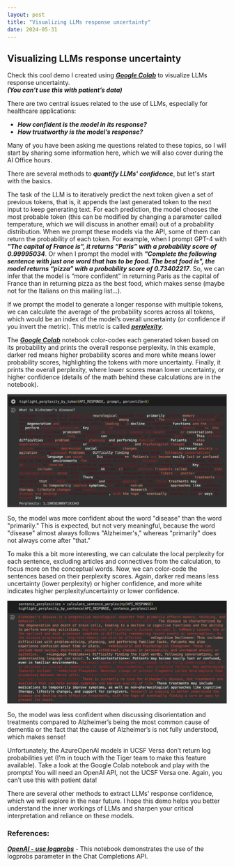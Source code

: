 ```yaml
---
layout: post
title: "Visualizing LLMs response uncertainty"
date: 2024-05-31
---
```


## Visualizing LLMs response uncertainty

Check this cool demo I created using [***Google Colab***](https://colab.research.google.com/drive/1xiTgZ9YoYFKFUiwlF5xgxNrjBAKUGzY6#scrollTo=rXyWEy7F3Vm2) to visualize LLMs response uncertainty.  
***(You can’t use this with patient’s data)***

There are two central issues related to the use of LLMs, especially for healthcare applications:

- ***How confident is the model in its response?***
- ***How trustworthy is the model’s response?***

Many of you have been asking me questions related to these topics, so I will start by sharing some information here, which we will also cover during the AI Office hours.

There are several methods to ***quantify LLMs' confidence***, but let's start with the basics.

The task of the LLM is to iteratively predict the next token given a set of previous tokens, that is, it appends the last generated token to the next input to keep generating text. For each prediction, the model chooses the most probable token (this can be modified by changing a parameter called temperature, which we will discuss in another email) out of a probability distribution. When we prompt these models via the API, some of them can return the probability of each token. For example, when I prompt GPT-4 with ***"The capital of France is", it returns “Paris” with a probability score of 0.99995034***. Or when I prompt the model with ***"Complete the following sentence with just one word that has to be food. The best food is", the model returns “pizza” with a probability score of 0.73402217***. So, we can infer that the model is “more confident” in returning Paris as the capital of France than in returning pizza as the best food, which makes sense (maybe not for the Italians on this mailing list...).

If we prompt the model to generate a longer response with multiple tokens, we can calculate the average of the probability scores across all tokens, which would be an index of the model’s overall uncertainty (or confidence if you invert the metric). This metric is called [***perplexity***](https://en.wikipedia.org/wiki/Perplexity).

The [***Google Colab***](https://colab.research.google.com/drive/1xiTgZ9YoYFKFUiwlF5xgxNrjBAKUGzY6#scrollTo=rXyWEy7F3Vm2) notebook color-codes each generated token based on its probability and prints the overall response perplexity. In this example, darker red means higher probability scores and more white means lower probability scores, highlighting the tokens with more uncertainty. Finally, it prints the overall perplexity, where lower scores mean lower uncertainty, or higher confidence (details of the math behind these calculations are in the notebook).

<img src="/figures/token_logprobs.png" class = "container" alt="Token logprobs">


So, the model was more confident about the word "disease" than the word "primarily." This is expected, but not very meaningful, because the word "disease" almost always follows "Alzheimer's," whereas "primarily" does not always come after "that."

To make this a bit more interesting, we can calculate the local perplexity for each sentence, excluding articles and connectives from the calculation, to focus more on the conceptual words. Now, we can color-code the sentences based on their perplexity scores. Again, darker red means less uncertainty (lower perplexity) or higher confidence, and more white indicates higher perplexity/uncertainty or lower confidence.

<img src="/figures/sentence_perplexity.png" class = "container" alt="Sentence perplexity">

So, the model was less confident when discussing disorientation and treatments compared to Alzheimer’s being the most common cause of dementia or the fact that the cause of Alzheimer’s is not fully understood, which makes sense!

Unfortunately, the AzureOpenAI models in UCSF Versa don’t return log probabilities yet (I’m in touch with the Tiger team to make this feature available). Take a look at the Google Colab notebook and play with the prompts! You will need an OpenAI API, not the UCSF Versa one. Again, you can’t use this with patient data!

There are several other methods to extract LLMs' response confidence, which we will explore in the near future. I hope this demo helps you better understand the inner workings of LLMs and sharpen your critical interpretation and reliance on these models.

### References:
[***OpenAI - use logprobs***](https://github.com/openai/openai-cookbook/blob/main/examples/Using_logprobs.ipynb) - This notebook demonstrates the use of the logprobs parameter in the Chat Completions API.



